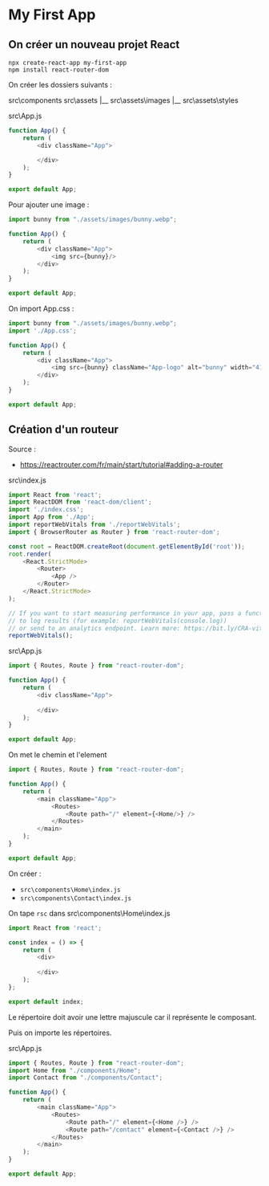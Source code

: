 # My First App

## On créer un nouveau projet React

```shell
npx create-react-app my-first-app
npm install react-router-dom
```

On créer les dossiers suivants :

src\components
src\assets
|__ src\assets\images
|__ src\assets\styles

src\App.js
```js
function App() {
	return (
		<div className="App">

		</div>
	);
}

export default App;

```

Pour ajouter une image :
```js
import bunny from "./assets/images/bunny.webp";

function App() {
	return (
		<div className="App">
			<img src={bunny}/>
		</div>
	);
}

export default App;
```

On import App.css :
```js
import bunny from "./assets/images/bunny.webp";
import './App.css';

function App() {
	return (
		<div className="App">
			<img src={bunny} className="App-logo" alt="bunny" width="416" height="480"/>
		</div>
	);
}

export default App;
```
## Création d'un routeur

Source :
- https://reactrouter.com/fr/main/start/tutorial#adding-a-router

src\index.js
```js
import React from 'react';
import ReactDOM from 'react-dom/client';
import './index.css';
import App from './App';
import reportWebVitals from './reportWebVitals';
import { BrowserRouter as Router } from 'react-router-dom';

const root = ReactDOM.createRoot(document.getElementById('root'));
root.render(
	<React.StrictMode>
		<Router>
			<App />
		</Router>
	</React.StrictMode>
);

// If you want to start measuring performance in your app, pass a function
// to log results (for example: reportWebVitals(console.log))
// or send to an analytics endpoint. Learn more: https://bit.ly/CRA-vitals
reportWebVitals();
```

src\App.js
```js
import { Routes, Route } from "react-router-dom";

function App() {
	return (
		<div className="App">
			
		</div>
	);
}

export default App;
```

On met le chemin et l'element
```js
import { Routes, Route } from "react-router-dom";

function App() {
	return (
		<main className="App">
			<Routes>
				<Route path="/" element={<Home/>} />
			</Routes>
		</main>
	);
}

export default App;
```

On créer : 
- `src\components\Home\index.js`
- `src\components\Contact\index.js`

On tape `rsc` dans src\components\Home\index.js
```js
import React from 'react';

const index = () => {
    return (
        <div>
            
        </div>
    );
};

export default index;
```

Le répertoire doit avoir une lettre majuscule car il représente le composant.

Puis on importe les répertoires.

src\App.js
```js
import { Routes, Route } from "react-router-dom";
import Home from "./components/Home";
import Contact from "./components/Contact";

function App() {
	return (
		<main className="App">
			<Routes>
				<Route path="/" element={<Home />} />
				<Route path="/contact" element={<Contact />} />
			</Routes>
		</main>
	);
}

export default App;
```
